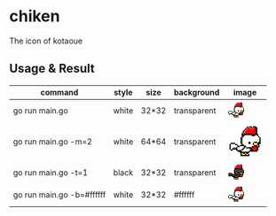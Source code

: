 # chiken
The icon of kotaoue

## Usage & Result
|command|style|size|background|image|
|---|---|---|---|---|
|go run main.go|white|32*32|transparent|![basic](img/white.png)|
|go run main.go -m=2|white|64*64|transparent|![basic](img/white_2.png)|
|go run main.go -t=1|black|32*32|transparent|![basic](img/black.png)|
|go run main.go -b=#ffffff|white|32*32|#ffffff|![basic](img/white_ffffff.png)|

